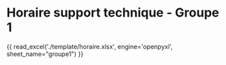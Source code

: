 # Horaire support technique - Groupe 1 


{{ read_excel('./template/horaire.xlsx', engine='openpyxl', sheet_name="groupe1") }}  

